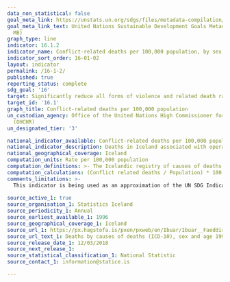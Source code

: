 ```yaml
---
data_non_statistical: false
goal_meta_link: https://unstats.un.org/sdgs/files/metadata-compilation/Metadata-Goal-16.pdf
goal_meta_link_text: United Nations Sustainable Development Goals Metadata (PDF 1.3
  MB)
graph_type: line
indicator: 16.1.2
indicator_name: Conflict-related deaths per 100,000 population, by sex, age and cause
indicator_sort_order: 16-01-02
layout: indicator
permalink: /16-1-2/
published: true
reporting_status: complete
sdg_goal: '16'
target: Significantly reduce all forms of violence and related death rates everywhere
target_id: '16.1'
graph_title: Conflict-related deaths per 100,000 population
un_custodian_agency: Office of the United Nations High Commissioner for Human Rights
  (OHCHR)
un_designated_tier: '3'

national_indicator_available: Conflict-related deaths per 100,000 population
national_indicator_description: Deaths in Iceland associated with operations of War
national_geographical_coverage: Iceland
computation_units: Rate per 100,000 population
computation_definitions: >- The Icelandic registry of causes of deaths follows the ICD 10 code. ICD code Y35 registers deaths due to operations of war. Since 1996 no death has been registered in Iceland under ICD 10 code Y35.
computation_calculations: (Conflict related deaths / Population) * 100,000
comments_limitations: >-
  This indicator is being used as an approximation of the UN SDG Indicator. Where possible, we will work to identify or develop Icelandic data to meet the global indicator specification. This indicator has been identified in collaboration with topic experts.
  
source_active_1: true
source_organisation_1: Statistics Iceland
source_periodicity_1: Annual
source_earliest_available_1: 1996
source_geographical_coverage_1: Iceland 
source_url_1: https://px.hagstofa.is/pxen/pxweb/en/Ibuar/Ibuar__Faeddirdanir__danir__danarmein/MAN05302.px
source_url_text_1: Deaths by causes of deaths (ICD-10), sex and age 1996-2017
source_release_date_1: 12/03/2018
source_next_release_1: 
source_statistical_classification_1: National Statistic
source_contact_1: information@statice.is

---
```

